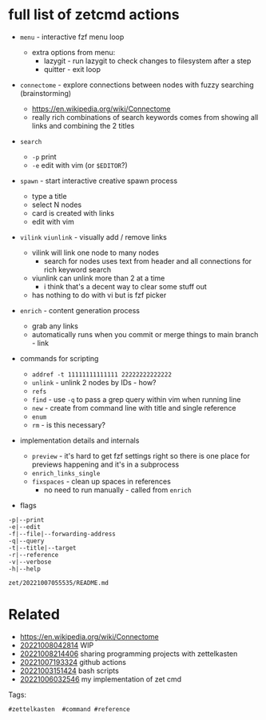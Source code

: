 # full list of zetcmd actions

- `menu` - interactive fzf menu loop
  - extra options from menu:
    - lazygit - run lazygit to check changes to filesystem after a step
    - quitter - exit loop
- `connectome` - explore connections between nodes with fuzzy searching (brainstorming)
  - https://en.wikipedia.org/wiki/Connectome
  - really rich combinations of search keywords comes from showing all links and combining the 2 titles
- `search`
  - `-p` print
  - `-e` edit with vim (or `$EDITOR`?)
- `spawn` - start interactive creative spawn process
  - type a title
  - select N nodes
  - card is created with links
  - edit with vim
- `vilink` `viunlink` - visually add / remove links
  - vilink will link one node to many nodes
    - search for nodes uses text from header and all connections for rich keyword search
  - viunlink can unlink more than 2 at a time
    - i think that's a decent way to clear some stuff out
  - has nothing to do with vi but is fzf picker
- `enrich` - content generation process
  - grab any links
  - automatically runs when you commit or merge things to main branch - link

- commands for scripting
  - `addref -t 11111111111111 22222222222222`
  - `unlink` - unlink 2 nodes by IDs - how?
  - `refs`
  - `find` - use `-q` to pass a grep query within vim when running line
  - `new` - create from command line with title and single reference
  - `enum`
  - `rm` - is this necessary?
- implementation details and internals
  - `preview` - it's hard to get fzf settings right so there is one place for previews happening and it's in a subprocess
  - `enrich_links_single`
  - `fixspaces` - clean up spaces in references
    - no need to run manually - called from `enrich`

- flags
```
-p|--print
-e|--edit
-f|--file|--forwarding-address
-q|--query
-t|--title|--target
-r|--reference
-v|--verbose
-h|--help
```

` zet/20221007055535/README.md `

# Related

- https://en.wikipedia.org/wiki/Connectome
- [20221008042814](/zet/20221008042814/README.md) WIP
- [20221008214406](/zet/20221008214406/README.md) sharing programming projects with zettelkasten
- [20221007193324](/zet/20221007193324/README.md) github actions
- [20221003151424](/zet/20221003151424/README.md) bash scripts
- [20221006032546](/zet/20221006032546/README.md) my implementation of zet cmd

Tags:

    #zettelkasten  #command #reference
